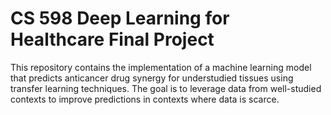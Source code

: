 # CS 598 Deep Learning for Healthcare Final Project

This repository contains the implementation of a machine learning model that predicts anticancer drug synergy for understudied tissues using transfer learning techniques. The goal is to leverage data from well-studied contexts to improve predictions in contexts where data is scarce.
